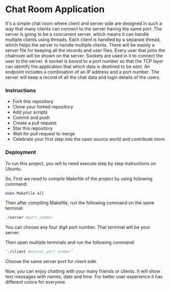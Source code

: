 
# Chat Room Application

It's a simple chat room where client and server side are designed in such a way that many clients can connect to the server having the same port 
.The server is going to be a concurrent server, which means it can handle multiple clients
using threads. Each client is handled by a separate thread, which helps the server to
handle multiple clients. There will be mainly a server file for keeping all the records
and user files. Every user that joins the chatroom will be shown on the server. Sockets are used in it to connect the user to the server. A socket is bound to a port number so that the TCP layer can
identify the application that which data is destined to be sent. An endpoint includes a
combination of an IP address and a port number. The server will keep a record of all
the chat data and login details of the users. 



### Instructions

- Fork this repository
- Clone your forked repository
- Add your scripts
- Commit and push
- Create a pull request
- Star this repository
- Wait for pull request to merge
- Celebrate your first step into the open source world and contribute more


### Deployment

To run this project, you will to need execute step by step instructions on Ubuntu.

So, First we need to compile Makefile of the project by using following command:

```bash
make Makefile all
```

Then after compiling Makefile, run the following command on the same terminal:

```bash
./server #port_number   
```

You can choose any four digit port number.
That terminal will be your server.

Then open multiple terminals and run the following command:

```bash
`./client #server_port_number`
```

Choose the same server port for client side.

Now, you can enjoy chatting with your many friends or clients.
It will show text messages with names, date and time. For better user experience it has different colors for everyone.


